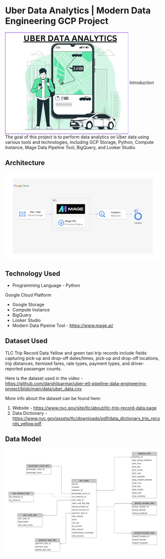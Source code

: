 # Uber Data Analytics | Modern Data Engineering GCP Project
<img align="center" alt="uber" width="400" src="https://github.com/Shoaib9288/Study_Materials/blob/main/Images_GIF/Uber%20Data%20Analytics.jpg">
Introduction
The goal of this project is to perform data analytics on Uber data using various tools and technologies, including GCP Storage, Python, Compute Instance, Mage Data Pipeline Tool, BigQuery, and Looker Studio.

## Architecture
<img alt="uber" width="800" src="https://github.com/Shoaib9288/GCP_DataEngineering_Projects/blob/main/uber-etl-pipeline-data-engineering-project/Snapshots/Architecture.jpg">

## Technology Used
- Programming Language - Python

Google Cloud Platform
- Google Storage
- Compute Instance
- BigQuery
- Looker Studio
- Modern Data Pipeine Tool - https://www.mage.ai/

## Dataset Used
TLC Trip Record Data Yellow and green taxi trip records include fields capturing pick-up and drop-off dates/times, pick-up and drop-off locations, trip distances, itemized fares, rate types, payment types, and driver-reported passenger counts.

Here is the dataset used in the video - https://github.com/darshilparmar/uber-etl-pipeline-data-engineering-project/blob/main/data/uber_data.csv

More info about the dataset can be found here:

1. Website - https://www.nyc.gov/site/tlc/about/tlc-trip-record-data.page
2. Data Dictionary - https://www.nyc.gov/assets/tlc/downloads/pdf/data_dictionary_trip_records_yellow.pdf
   
## Data Model
<img alt="uber" width="800" src="https://github.com/Shoaib9288/GCP_DataEngineering_Projects/blob/main/uber-etl-pipeline-data-engineering-project/Snapshots/Data_model.jpeg">
